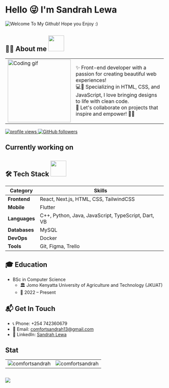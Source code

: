<h1>Hello 😜 I'm Sandrah Lewa</h1>

<p align="left">
  <img src="https://readme-typing-svg.herokuapp.com?color=87CEFA&lines=Welcome+To+My+Github!;Hope+you+Enjoy+:)" alt="Welcome To My Github! Hope you Enjoy :)" />
</p>

## 👨‍💻 About me <img src="https://media.giphy.com/media/mGcNjsfWAjY5AEZNw6/giphy.gif" width="50">
<table>
  <tr>
    <td>
      <img src="https://media.giphy.com/media/v1.Y2lkPTc5MGI3NjExczh5cXlwb2ltendzbGF6MnpkeGdrNXlhaGJ4bml3ZTJpODZ0NXhyZiZlcD12MV9pbnRlcm5hbF9naWZfYnlfaWQmY3Q9cw/13xxoHrXk4Rrdm/giphy.gif" width="200" alt="Coding gif" />
    </td>   
 <td>
       ✨ Front-end developer with a passion for creating beautiful web experiences!<br>
      💻💖 Specializing in HTML, CSS, and JavaScript, I love bringing designs to life with clean code.<br>
      🌟 Let's collaborate on projects that inspire and empower! 🌸✨
    </td>
  </tr>
</table>
<p align="left">
  <a href="https://github.com/comfortsandrah">
    <img src="https://komarev.com/ghpvc/?username=comfortsandrah&color=red" alt="profile views" />
  </a>
  <a href="https://github.com/comfortsandrah?tab=followers">
    <img alt="GitHub followers" src="https://img.shields.io/github/followers/comfortsandrah?color=yellow&logo=github">
  </a>
</p>

## Currently working on

## 🛠 Tech Stack  <img src="https://media.giphy.com/media/VgCDAzcKvsR6OM0uWg/giphy.gif" width="50">
| Category         | Skills                                                   |
|------------------|----------------------------------------------------------|
| **Frontend**     | React, Next.js, HTML, CSS, TailwindCSS                   |
| **Mobile**       | Flutter                                                  |
| **Languages**    | C++, Python, Java, JavaScript, TypeScript, Dart, VB      |
| **Databases**    | MySQL                                                    |
| **DevOps**       | Docker                                                   |
| **Tools**        | Git, Figma, Trello                                       |

## 🎓 Education
- BSc in Computer Science
    +  🏛 Jomo Kenyatta University of Agriculture and Technology (JKUAT)
    +  📅 2022 – Present
      
## 📬 Get In Touch
* 📞 Phone: +254 742360679
* 📧 Email: comfortsandrah13@gmail.com
* 🔗 LinkedIn: [Sandrah Lewa](https://www.linkedin.com/in/sandrah-comfort/)

## Stat
<table>
  <tr>
    <td>
      <img src="https://github-readme-stats.vercel.app/api?username=comfortsandrah&show_icons=true&theme=tokyonight&locale=en&card_width=500" alt="comfortsandrah" />
    </td>
    <td>
      <img src="https://github-readme-streak-stats.herokuapp.com/?user=comfortsandrah&theme=tokyonight&card_width=500" alt="comfortsandrah" />
    </td>
  </tr>
</table>

<h2 align="left"><img src="https://readme-typing-svg.herokuapp.com?color=87CEFA&lines=Thank+you+for+stopping+by!;Have+a+nice+day."></h2>
<!---
<!---
comfortsandrah/comfortsandrah is a ✨ special ✨ repository because its `README.md` (this file) appears on your GitHub profile.
You can click the Preview link to take a look at your changes.
--->
